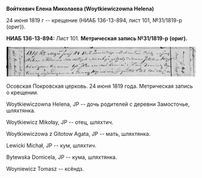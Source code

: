 **Войткевич Елена Миколаева (Woytkiewiczowna Helena)**

24 июня 1819 г -- крещение (НИАБ 136-13-894, лист 101, №31/1819-р
(ориг)).

**НИАБ 136-13-894:** Лист 101. **Метрическая запись №31/1819-р (ориг).**

![](./media/7b5cfefcd108a0225fd4af361472388f8f7afdc3.png)

Осовская Покровская церковь. 24 июня 1819 года. Метрическая запись о
крещении.

Woytkiewiczowna Helena, JP -- дочь родителей с деревни Замосточье,
шляхтянка.

Woytkiewicz Mikołay, JP -- отец, шляхтич.

Woytkiewiczowa z Gitotow Agata, JP -- мать, шляхтянка.

Lewicki Michał, JP -- кум, шляхтич.

Bytewska Domicela, JP -- кума, шляхтянка.

Woyniewicz Tomasz -- ксёндз.
